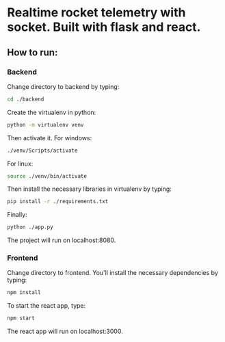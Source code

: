 # Realtime rocket telemetry with socket. Built with flask and react.

## How to run:
### Backend
Change directory to backend by typing:
```bash
cd ./backend
```
Create the virtualenv in python:
```bash
python -m virtualenv venv
```
Then activate it.
For windows: 
```bash
./venv/Scripts/activate
```
For linux: 
```bash
source ./venv/bin/activate
```
Then install the necessary libraries in virtualenv by typing:
```bash
pip install -r ./requirements.txt
```
Finally:
```bash
python ./app.py
``` 
The project will run on localhost:8080.

### Frontend
Change directory to frontend. You'll install the necessary dependencies by typing:
```bash
npm install
```
To start the react app, type:
```bash
npm start
``` 
The react app will run on localhost:3000.